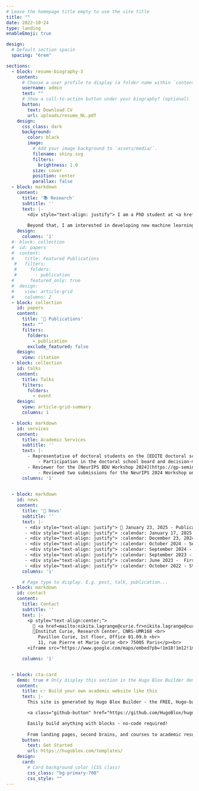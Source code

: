 ```yaml
---
# Leave the homepage title empty to use the site title
title: ""
date: 2022-10-24
type: landing
enableEmoji: true

design:
  # Default section spacin
  spacing: "6rem"

sections:
  - block: resume-biography-3
    content:
      # Choose a user profile to display (a folder name within `content/authors/`)
      username: admin
      text: ""
      # Show a call-to-action button under your biography? (optional)
      button:
        text: Download CV
        url: uploads/resume_NL.pdf
    design:
      css_class: dark
      background:
        color: black
        image:
          # Add your image background to `assets/media/`.
          filename: shiny.svg 
          filters:
            brightness: 1.0
          size: cover
          position: center
          parallax: false
  - block: markdown
    content:
      title: '📚 Research'
      subtitle: ''
      text: |-
        <div style="text-align: justify"> I am a PhD student at <a href="https://institut-curie.org/institut-curie-research-center">Institut Curie</a> in Paris. My thesis focuses on causal discovery. More specifically, I am working on extending the <a href="https://journals.plos.org/ploscompbiol/article?id=10.1371/journal.pcbi.1005662">MIIC</a> algorithm, developed within <a href="http://kinefold.curie.fr/isambertlab/">the Isambert Lab</a> to a search-and-score mode. The goal is to improve the performance of causal discovery algorithms with the aim of applying this method to biomedical data, which are known to be complex and non-linear.
        
        Beyond that, I am interested in developing new machine learning algorithms that are more grounded in human reasoning and are interpretable. </div>
    design:
      columns: '1'
  #- block: collection
  #  id: papers
  #  content:
  #    title: Featured Publications
   #   filters:
   #     folders:
   #       - publication
  #      featured_only: true
  #  design:
  #    view: article-grid
  #    columns: 2
  - block: collection
    id: papers
    content:
      title: '📝 Publications'
      text: ""
      filters:
        folders:
          - publication
        exclude_featured: false
    design:
      view: citation
  - block: collection
    id: talks
    content:
      title: Talks
      filters:
        folders:
          - event
    design:
      view: article-grid-summary
      columns: 1

  - block: markdown
    id: services
    content:
      title: Academic Services
      subtitle: ''
      text: |-
        - Representative of doctoral students on the [EDITE doctoral school board](https://www.edite-de-paris.fr/conseil-de-ledite/)
            - Participation in the doctoral school board and decision-making processes
        - Reviewer for the [NeurIPS BDU Workshop 2024](https://gp-seminar-series.github.io/neurips-2024/)
            - Reviewed two submissions for the NeurIPS 2024 Workshop on Bayesian Decision-making and Uncertainty
      columns: '1'

  
  - block: markdown
    id: news
    content:
      title: '📰 News'
      subtitle: ''
      text: |-
       - <div style="text-align: justify"> 📅 January 23, 2025 - Publication of a paper on synthetic health data generation with Institut Roche in <a href="https://www.nature.com/articles/s41746-025-01431-6"><em>npj Digital Medicine</em></a> :tada: ! </div>
       - <div style="text-align: justify"> :calendar: January 17, 2025 - Publication of a paper on the CausalXtract tool, which extracts features from time series to reconstruct temporal causal networks, in  <a href="https://elifesciences.org/articles/95485"><em>eLife</em></a> :tada: ! </div>
       - <div style="text-align: justify"> :calendar: December 23, 2024 - Publication of the preprint on the extension of the MIIC algorithm to a search-and-score approach applied to categorical data in  <a href="https://arxiv.org/abs/2412.17508">arXiv</a> :tada: ! </div>
       - <div style="text-align: justify"> :calendar: October 2024 - Second stay in  <a href="https://profiles.imperial.ac.uk/b.bravi21">Dr. Barbara Bravi's</a> team at Imperial College London :gb: </div>
       - <div style="text-align: justify"> :calendar: September 2024 - Participation in the retreat of young researchers from Institut Curie, Centre des Cordeliers, and Institute of Biotechnology of the Czech Academy of Sciences in Prague :czech_republic: </div>
       - <div style="text-align: justify"> :calendar: September 2023 - Presentation of my thesis project and preliminary results at the workshop of the  <a href="https://centreborelli.ens-paris-saclay.fr/en/artificial-intelligence-data-science-and-cybersecurity">AI-DSCY team</a> at Centre Borelli in Paris :fr: </div>
       - <div style="text-align: justify"> :calendar: June 2023 -  First stay in  <a href="https://profiles.imperial.ac.uk/b.bravi21">Dr. Barbara Bravi's</a> team at Imperial College London :gb: </div>
       - <div style="text-align: justify"> :calendar: October 2022 - Start of my PhD at Institut Curie under the supervision of  <a href="http://kinefold.curie.fr/isambertlab">Dr. Hervé Isambert</a> and co-supervised by  <a href="https://profiles.imperial.ac.uk/b.bravi21">Dr. Barbara Bravi</a> :tada: ! </div>
      columns: '1'

      # Page type to display. E.g. post, talk, publication...
  - block: markdown
    id: contact
    content:
      title: Contact
      subtitle: ''
      text: |-
        <p style="text-align:center;">
          📧 <a href=mailto:nikita.lagrange@curie.fr>nikita.lagrange@curie.fr</a> or <a href=mailto:nikita.lagrange@tutanota.com>nikita.lagrange@tutanota.com</a><br><br>
          📍Institut Curie, Research Center, CNRS-UMR168 <br>
            Pavillon Curie, 1st floor, Office 01.09.b <br>
            11, rue Pierre et Marie Curie <br> 75005 Paris</p><br>
        <iframe src="https://www.google.com/maps/embed?pb=!1m18!1m12!1m3!1d1312.8575416863475!2d2.3431009000000063!3d48.844573100000005!2m3!1f0!2f0!3f0!3m2!1i1024!2i768!4f13.1!3m3!1m2!1s0x47e671c29be381a9%3A0xcebd6da848fd403c!2s11%20Rue%20Pierre%20et%20Marie%20Curie%2C%2075005%20Paris!5e0!3m2!1sfr!2sfr!4v1739726502431!5m2!1sfr!2sfr" width="600" height="450" style="border:0;" allowfullscreen="" loading="lazy" referrerpolicy="no-referrer-when-downgrade"></iframe> 

      columns: '1'


  - block: cta-card
    demo: true # Only display this section in the Hugo Blox Builder demo site
    content:
      title: 👉 Build your own academic website like this
      text: |-
        This site is generated by Hugo Blox Builder - the FREE, Hugo-based open source website builder trusted by 250,000+ academics like you.

        <a class="github-button" href="https://github.com/HugoBlox/hugo-blox-builder" data-color-scheme="no-preference: light; light: light; dark: dark;" data-icon="octicon-star" data-size="large" data-show-count="true" aria-label="Star HugoBlox/hugo-blox-builder on GitHub">Star</a>

        Easily build anything with blocks - no-code required!
        
        From landing pages, second brains, and courses to academic resumés, conferences, and tech blogs.
      button:
        text: Get Started
        url: https://hugoblox.com/templates/
    design:
      card:
        # Card background color (CSS class)
        css_class: "bg-primary-700"
        css_style: ""
---
```

